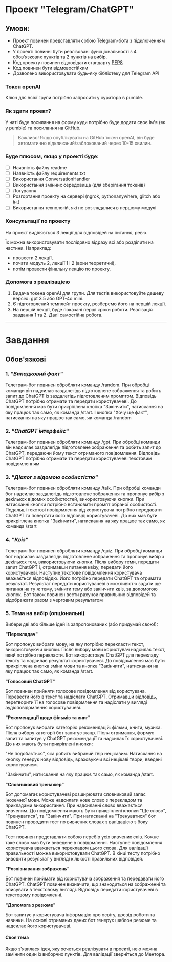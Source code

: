 # Проект "Telegram/ChatGPT"

## Умови:
- Проект повинен представляти собою Telegram-бота з підключенням ChatGPT.
- У проекті повинні бути реалізовані функціональності з 4 обов'язкових пунктів та 2 пунктів на вибір.
- Код проекту повинен відповідати стандарту [PEP8](https://peps.python.org/pep-0008/)
- Код повинен бути відмовостійким
- Дозволено використовувати будь-яку бібліотеку для Telegram API

### Токен openAI
Ключ для всієї групи потрібно запросити у куратора в pumble.

### Як здати проект?
У чаті буде посилання на форму куди потрібно буде додати своє Ім'я (як у pumble) та посилання на GitHub.
> Важливо! Якщо опублікувати на GitHub токен openAI, він буде автоматично відкликаний/заблокований через 10-15 хвилин. 

### Буде плюсом, якщо у проекті буде:

- [ ] Наявність файлу readme
- [ ] Наявність файлу requirements.txt
- [ ] Використання ConversationHandler
- [ ] Використання змінних середовища (для зберігання токенів)
- [ ] Логування
- [ ] Розгортання проекту на сервері (ngrok, pythonanywhere, glitch або ін.)
- [ ] Використання технологій, які не розглядалися в першому модулі

### Консультації по проекту
На проект виділяється 3 лекції для відповідей на питання, ревю.

Їх можна використовувати послідовно відразу всі або розділити на частини. 
Наприклад: 
- провести 2 лекції, 
- почати модуль 2, лекції 1 і 2 (вони теоретичні),
- потім провести фінальну лекцію по проекту. 

### Допомога з реалізацією 
1. Видача токена openAI для групи. Для тестів використовуйте дешеву версію: gpt 3.5 або GPT-4o mini. 
2. Є підготовлений темплейт проекту, розберемо його на першій лекції. 
3. На першій лекції, буде показані перші кроки роботи. Реалізація завдання 1 та 2. Далі самостійна робота.

---


# Завдання 
## Обов'язкові

### 1. *"Випадковий факт"*
Телеграм-бот повинен обробляти команду /random.
При обробці команди він надсилає заздалегідь підготовлене зображення
та робить запит до ChatGPT із заздалегідь підготовленим промптом.
Відповідь ChatGPT потрібно отримати та передати користувачеві.
До повідомлення має бути прикріплена кнопка "Закінчити", натискання на яку
працює так само, як команда /start.
І кнопка "Хочу ще факт", натискання на яку
працює так само, як команда /random


### 2. *"ChatGPT інтерфейс"*
Телеграм-бот повинен обробляти команду /gpt.
При обробці команди він надсилає заздалегідь підготовлене зображення
та робить запит до ChatGPT, передаючи йому
текст отриманого повідомлення. Відповідь ChatGPT потрібно отримати та
передати користувачеві текстовим повідомленням


### 3. *"Діалог з відомою особистістю"*
Телеграм-бот повинен обробляти команду /talk.
При обробці команди бот надсилає заздалегідь підготовлене зображення та
пропонує вибір з декількох відомих особистостей,
використовуючи кнопки. При натисканні кнопки потрібно встановити промпт обраної особистості.
Подальші текстові повідомлення від користувача потрібно передавати ChatGPT та
повертати його відповіді користувачеві.
До них має бути прикріплена кнопка "Закінчити", натискання на яку
працює так само, як команда /start


### 4. *"Квіз"*
Телеграм-бот повинен обробляти команду /quiz.
При обробці команди бот надсилає заздалегідь підготовлене зображення
та пропонує вибір з декількох тем, використовуючи кнопки.
Після вибору теми, передати запит ChatGPT і, отримавши питання квізу, передати його
користувачеві. Наступне текстове повідомлення користувача вважається відповіддю.
Його потрібно передати ChatGPT та отримати результат. Результат передати користувачеві
з можливістю задати ще питання на ту ж тему, змінити тему або закінчити квіз, за допомогою кнопок.
Бот також повинен вести рахунок правильних відповідей та
відображати разом з черговим результатом


### 5. **Тема на вибір** (опціональні)
Вибери дві або більше ідей із запропонованих (або придумай свою!):

**"Перекладач"**

Бот пропонує вибрати мову, на яку потрібно перекласти текст, використовуючи кнопки.
Після вибору мови користувач надсилає текст, який потрібно перекласти.
Бот використовує ChatGPT для перекладу тексту та надсилає результат користувачеві.
До повідомлення має бути прикріплена кнопка зміни мови та кнопка "Закінчити", натискання на яку
працює так само, як команда /start.


**"Голосовий ChatGPT"**

Бот повинен прийняти голосове повідомлення від користувача. Перевести його в текст 
та надіслати ChatGPT. Отримавши відповідь, перетворити її на голосове повідомлення та
надіслати у вигляді аудіоповідомлення користувачеві.


**"Рекомендації щодо фільмів та книг"**

Бот пропонує вибрати категорію рекомендацій: фільми, книги, музика.
Після вибору категорії бот запитує жанр.
Після отримання, формує запит та запитує у ChatGPT рекомендації 
та надсилає їх користувачеві.
До них мають бути прикріплені кнопки:

"Не подобається", яка робить вибраний твір нецікавим. Натискання на
кнопку генерує нову відповідь, враховуючи всі нецікаві твори, введені користувачем.

"Закінчити", натискання на яку працює так само, як команда /start.


**"Словниковий тренажер"**

Бот допомагає користувачеві розширювати словниковий запас іноземної мови.
Може надсилати нове слово з перекладом та прикладами використання.
При надсиланні слово вважається вивченим. До повідомлення мають бути прикріплені
кнопки "Ще слово", "Тренуватися", та "Закінчити".
При натисканні на "Тренуватися" бот повинен проводити тест по вивчених словах 
з валідацією з боку ChatGPT.

Тест повинен представляти собою перебір усіх вивчених слів. Кожне таке слово
має бути виведене в повідомленні. Наступне повідомлення користувача вважається 
перекладом цього слова. Для валідації правильності можна використовувати ChatGPT.
В кінці тесту потрібно виводити результат у вигляді кількості правильних відповідей.


**"Розпізнавання зображень"**

Бот повинен приймати від користувача зображення та передавати його ChatGPT.
ChatGPT повинен визначити, що знаходиться на зображенні та описувати в текстовому вигляді.
Відповідь передати користувачеві в текстовому повідомленні.


**"Допомога з резюме"**

Бот запитує у користувача інформацію про освіту, досвід роботи та навички.
На основі отриманих даних бот генерує шаблон резюме та надсилає його користувачеві.


#### Своя тема

Якщо з'явилася ідея, яку хочеться реалізувати в проекті, нею можна замінити
один із виборчих пунктів. Для валідації зверніться до Ментора.